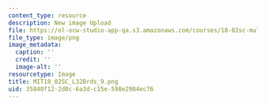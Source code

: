```yaml
---
content_type: resource
description: New image Upload
file: https://ol-ocw-studio-app-qa.s3.amazonaws.com/courses/18-02sc-multivariable-calculus-fall-2010/35840f122d0c6a3dc15e598e2984ec76_MIT18_02SC_L32Brds_9.png
file_type: image/png
image_metadata:
  caption: ''
  credit: ''
  image-alt: ''
resourcetype: Image
title: MIT18_02SC_L32Brds_9.png
uid: 35840f12-2d0c-6a3d-c15e-598e2984ec76
---
```

